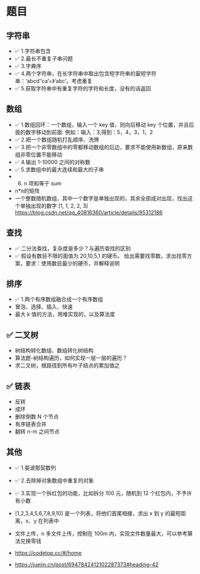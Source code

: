 # 题目

## 字符串

- ✅ 1.字符串包含
- ✅ 2.最长不重复子串问题
- ✅ 3.字典序
- ✅ 4.两个字符串，在长字符串中取出包含短字符串的最短字符串：‘abcd’‘ca’=》‘abc’。考虑重复
- ✅ 5.获取字符串中有重复字符的字符和长度，没有的话返回

## 数组

- ✅ 1.数组回环：一个数组，输入一个 key 值，则向后移动 key 个位置，并且后面的数字移动到前面: 例如：输入：3;得到：5，4，3，1，2
- ✅ 2.把一个数组随机打乱顺序、洗牌
- ✅ 3.把一个非零数组中的零都移动数组的后边，要求不能使用新数组，原来数组非零位置不能移动
- ✅ 4.输出 1-10000 之间的对称数
- ✅ 5.求数组中的最大连续和最大的子串
- 6. n 项和等于 sum
- n*n的矩阵
- 一个整数随机数组，其中一个数字是单独出现的，其余全部成对出现，找出这个单独出现的数字 [1, 1, 2, 2, 3] https://blog.csdn.net/qq_40816360/article/details/95312186

## 查找

- ✅ 二分法查找，复杂度是多少？与遍历查找的区别
- ✅ 假设有数目不限的面值为 20,10,5,1 的硬币。 给出需要找零数，求出找零方案，要求：使用数目最少的硬币，并解释说明

## 排序

- ✅ 1.两个有序数组融合成一个有序数组
- 冒泡、选择、插入、快速
- 最大 k 值的方法，用堆实现的，以及算法度

## ✅ 二叉树

- 树结构转化数组、数组转化树结构
- 算法题-树结构遍历，如何实现一层一层的遍历？
- 求二叉树，根路径到所有叶子结点的累加值之

## ✅ 链表

- 反转
- 成环
- 删除倒数 N 个节点
- 有序链表合并
- 翻转 n-m 之间节点

## 其他

- ✅ 1.斐波那契数列
- ✅ 2.去除掉对象数组中重复的对象
- ✅ 3.实现一个拆红包的功能，比如拆分 100 元，随机到 12 个红包内，不予许有小数
- [1,2,3,4,5,6,7,8,9,10] 是一个列表，将他们首尾相接，求出 x 到 y 的最短距离，x、y 在列表中

- 文件上传，n 多文件上传，控制在 100m 内，实现文件数量最大，可以参考算法兑换零钱

- https://codetop.cc/#/home
- https://juejin.cn/post/6947842412102287373#heading-42
